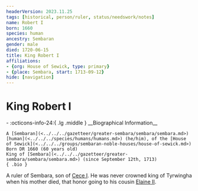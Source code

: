 ```yaml
---
headerVersion: 2023.11.25
tags: [historical, person/ruler, status/needswork/notes]
name: Robert I
born: 1660
species: human
ancestry: Sembaran
gender: male
died: 1720-06-15
title: King Robert I
affiliations:
- {org: House of Sewick, type: primary}
- {place: Sembara, start: 1713-09-12}
hide: [navigation]
---
```

# King Robert I
<div class="grid cards ext-narrow-margin ext-one-column" markdown>
- :octicons-info-24:{ .lg .middle } __Biographical Information__

    A [Sembaran](<../../../gazetteer/greater-sembara/sembara/sembara.md>) [human](<../../../species/humans/humans.md>) (he/him), of the [House of Sewick](<../../../groups/sembaran-noble-houses/house-of-sewick.md>)  
    Born DR 1660 (60 years old)  
    King of [Sembara](<../../../gazetteer/greater-sembara/sembara/sembara.md>) (since September 12th, 1713)  
    { .bio }

</div>


A ruler of Sembara, son of [Cece I](<./cece-i.md>).  He was never crowned king of Tyrwingha when his mother died, that honor going to his cousin [Elaine II](<./elaine-ii.md>). 


